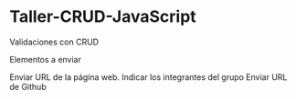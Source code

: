 # Taller-CRUD-JavaScript
Validaciones con CRUD


Elementos a enviar

Enviar URL de la página web.
Indicar los integrantes del grupo
Enviar URL de Github
